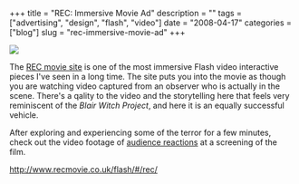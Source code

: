 +++
title = "REC: Immersive Movie Ad"
description = ""
tags = ["advertising", "design", "flash", "video"]
date = "2008-04-17"
categories = ["blog"]
slug = "rec-immersive-movie-ad"
+++



  <div class="notebook-screenshot"><a href="http://www.recmovie.co.uk/flash/#/rec/"><img src="//media.konigi.com/bluga/wt480731ef16850.jpg"/></a></div><p>The <a href="http://www.recmovie.co.uk/flash/#/rec/">REC movie site</a> is one of the most immersive Flash video interactive pieces I've seen in a long time. The site puts you into the movie as though you are watching video captured from an observer who is actually in the scene. There's a qality to the video and the storytelling here that feels very reminiscent of the <i>Blair Witch Project</i>, and here it is an equally successful vehicle. </p>
<p>After exploring and experiencing some of the terror for a few minutes, check out the video footage of <a href="http://www.recmovie.co.uk/flash/#/menu/preview_clips/audience_reaction">audience reactions</a> at a screening of the film. </p>
    
  <a href="http://www.recmovie.co.uk/flash/#/rec/">http://www.recmovie.co.uk/flash/#/rec/</a>
